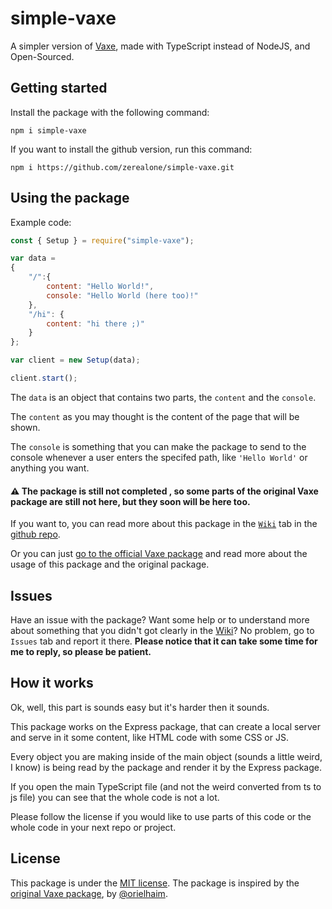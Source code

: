 # simple-vaxe
A simpler version of [Vaxe](https://www.npmjs.com/package/vaxe), made with TypeScript instead of NodeJS, and Open-Sourced.

## Getting started
Install the package with the following command:
```shell
npm i simple-vaxe
```
If you want to install the github version, run this command:
```shell
npm i https://github.com/zerealone/simple-vaxe.git
```

## Using the package
Example code:
```js
const { Setup } = require("simple-vaxe");

var data = 
{
    "/":{
        content: "Hello World!",
        console: "Hello World (here too)!"
    }, 
    "/hi": {
        content: "hi there ;)"
    }
};

var client = new Setup(data);

client.start();

```

The `data` is an object that contains two parts, the `content` and the `console`.

The `content` as you may thought is the content of the page that will be shown.

The `console` is something that you can make the package to send to the console whenever a user enters the specifed path, like `'Hello World'` or anything you want.

#### ⚠ The package is still not completed , so some parts of the original Vaxe package are still not here, but they soon will be here too.

If you want to, you can read more about this package in the [`Wiki`](github.com/zerealone/simple-vaxe/wiki) tab in the [github repo](https://github.com/zerealone/simple-vaxe).

Or you can just [go to the official Vaxe package](https://www.npmjs.com/package/vaxe) and read more about the usage of this package and the original package.

## Issues
Have an issue with the package? Want some help or to understand more about something that you didn't got clearly in the [Wiki](github.com/zerealone/simple-vaxe/wiki)? No problem, go to `Issues` tab and report it there. <b>Please notice that it can take some time for me to reply, so please be patient.</b>

## How it works
Ok, well, this part is sounds easy but it's harder then it sounds.

This package works on the Express package, that can create a local server and serve in it some content, like HTML code with some CSS or JS.

Every object you are making inside of the main object (sounds a little weird, I know) is being read by the package and render it by the Express package.

If you open the main TypeScript file (and not the weird converted from ts to js file) you can see that the whole code is not a lot. 

Please follow the license if you would like to use parts of this code or the whole code in your next repo or project.

## License
This package is under the [MIT license](https://choosealicense.com/licenses/mit/).
The package is inspired by the [original Vaxe package](https://www.npmjs.com/package/vaxe), by [@orielhaim](https://www.npmjs.com/~orielhaim).